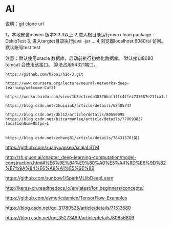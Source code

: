 # AI
说明：git clone url

1，本地安装maven 版本3.3.3以上
2,进入根目录运行mvn clean package -DskipTest
3, 进入targtet目录执行java -jar ...
4,浏览器localhost:8080/ai 访问。默认账号test test

注意：默认使用oracle 数据库，启动前执行初始化数据库。
    默认接口8080 tomcat 会使用该接口。
    算法占用54321端口。
    
    https://github.com/h2oai/h2o-3.git
    
    https://www.coursera.org/lecture/neural-networks-deep-learning/welcome-Cuf2f
    
    https://wenku.baidu.com/view/1b8ec1cedb38376baf1ffc4ffe4733687e21fca1.html
    
    https://blog.csdn.net/zhuiqiuk/article/details/68485747
    
    https://blog.csdn.net/dkl12/article/details/80550095
    https://blog.csdn.net/bitcarmanlee/article/details/77869383?locationNum=8&fps=1
    
    
    https://blog.csdn.net/zchang81/article/details/78431570(吴)
https://github.com/xuanyuansen/scalaLSTM



http://zh.gluon.ai/chapter_deep-learning-computation/model-construction.html#%E6%9E%84%E9%80%A0%E5%A4%8D%E6%9D%82%E7%9A%84%E6%A8%A1%E5%9E%8B


https://github.com/sunbow1/SparkMLlibDeepLearn

http://keras-cn.readthedocs.io/en/latest/for_beginners/concepts/

https://github.com/aymericdamien/TensorFlow-Examples

https://blog.csdn.net/qq_31780525/article/details/71513580

https://blog.csdn.net/qq_35273499/article/details/80656809
